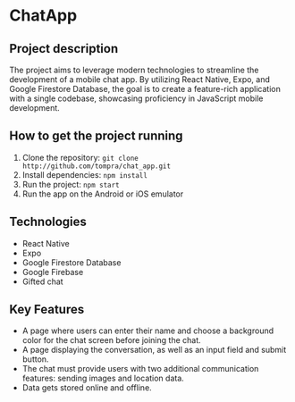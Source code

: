 # ChatApp

## Project description
The project aims to leverage modern technologies to streamline the development of a mobile chat app. By utilizing React Native, Expo, and Google Firestore Database, the goal is to create a feature-rich application with a single codebase, showcasing proficiency in JavaScript mobile development.


## How to get the project running
1. Clone the repository: `git clone  http://github.com/tompra/chat_app.git`
2. Install dependencies: `npm install`
3. Run the project: `npm start`
4. Run the app on the Android or iOS emulator
   
## Technologies
- React Native
- Expo
- Google Firestore Database
- Google Firebase
- Gifted chat

## Key Features
- A page where users can enter their name and choose a background color for the chat screen before joining the chat.
- A page displaying the conversation, as well as an input field and submit button.
- The chat must provide users with two additional communication features: sending images and location data.
- Data gets stored online and offline.
